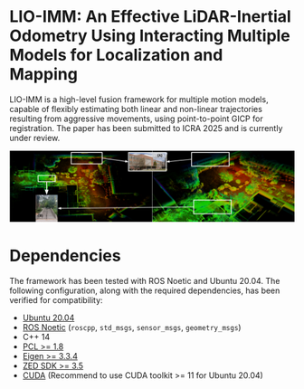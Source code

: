# LIO-IMM: An Effective LiDAR-Inertial Odometry Using Interacting Multiple Models for Localization and Mapping
LIO-IMM is a high-level fusion framework for multiple motion models, capable of flexibly estimating both linear and non-linear trajectories resulting from aggressive movements, using point-to-point GICP for registration. 
The paper has been submitted to ICRA 2025 and is currently under review.

<p align='center'>
    <img src="./doc/SEM-UNR.png" alt="drawing" width="800"/>
</p>

# Dependencies
The framework has been tested with ROS Noetic and Ubuntu 20.04. The following configuration, along with the required dependencies, has been verified for compatibility:

- [Ubuntu 20.04](https://releases.ubuntu.com/focal/)
- [ROS Noetic](http://wiki.ros.org/noetic/Installation/Ubuntu) (```roscpp```, ```std_msgs```, ```sensor_msgs```, ```geometry_msgs```)
- C++ 14
- [PCL >= 1.8](https://pointclouds.org/downloads/)
- [Eigen >= 3.3.4](http://eigen.tuxfamily.org/index.php?title=Main_Page)
- [ZED SDK >= 3.5](https://www.stereolabs.com/developers)
- [CUDA](https://developer.nvidia.com/cuda-downloads) (Recommend to use CUDA toolkit >= 11 for Ubuntu 20.04)

  
